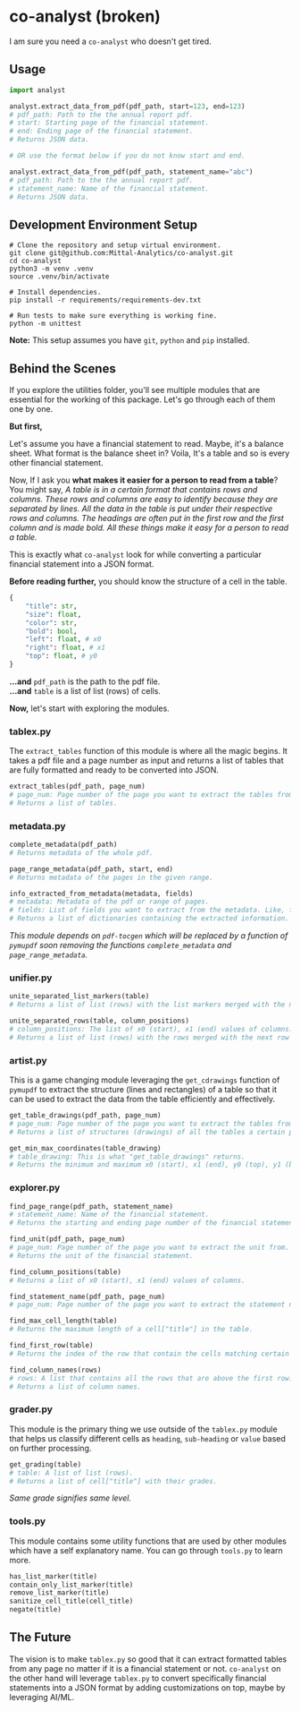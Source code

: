 # co-analyst (broken)

I am sure you need a `co-analyst` who doesn't get tired.

## Usage

```py
import analyst

analyst.extract_data_from_pdf(pdf_path, start=123, end=123)
# pdf_path: Path to the the annual report pdf.
# start: Starting page of the financial statement.
# end: Ending page of the financial statement.
# Returns JSON data.

# OR use the format below if you do not know start and end.

analyst.extract_data_from_pdf(pdf_path, statement_name="abc")
# pdf_path: Path to the the annual report pdf.
# statement_name: Name of the financial statement.
# Returns JSON data.
```

## Development Environment Setup

```shell
# Clone the repository and setup virtual environment.
git clone git@github.com:Mittal-Analytics/co-analyst.git
cd co-analyst
python3 -m venv .venv
source .venv/bin/activate

# Install dependencies.
pip install -r requirements/requirements-dev.txt

# Run tests to make sure everything is working fine.
python -m unittest
```

**Note:** This setup assumes you have `git`, `python` and `pip` installed.

## Behind the Scenes

If you explore the utilities folder, you'll see multiple modules that are essential
for the working of this package. Let's go through each of them one by one.

**But first,**

Let's assume you have a financial statement to read. Maybe, it's a balance sheet.
What format is the balance sheet in? Voila, It's a table and so is every other
financial statement.

Now, If I ask you **what makes it easier for a person to read from a table**? You might say, _A table is in a certain format that contains rows and columns. These rows and columns are easy to identify because they are separated by lines. All the data in the table is put under their respective rows and columns. The headings are often put in the first row and the first column and is made bold. All these things make it easy for a person to read a table._

This is exactly what `co-analyst` look for while converting a particular financial
statement into a JSON format.

**Before reading further,** you should know the structure of a cell in the table.

```py
{
    "title": str,
    "size": float,
    "color": str,
    "bold": bool,
    "left": float, # x0
    "right": float, # x1
    "top": float, # y0
}
```

**...and** `pdf_path` is the path to the pdf file.\
**...and** `table` is a list of list (rows) of cells.

**Now,** let's start with exploring the modules.

### tablex.py

The `extract_tables` function of this module is where all the magic begins. It takes a pdf file and a page number as input and returns a list of tables that are fully formatted and ready to be converted into JSON.

```py
extract_tables(pdf_path, page_num)
# page_num: Page number of the page you want to extract the tables from. If omitted, it will extract tables from the first page of the pdf, if any exists.
# Returns a list of tables.
```

### metadata.py

```py
complete_metadata(pdf_path)
# Returns metadata of the whole pdf.

page_range_metadata(pdf_path, start, end)
# Returns metadata of the pages in the given range.

info_extracted_from_metadata(metadata, fields)
# metadata: Metadata of the pdf or range of pages.
# fields: List of fields you want to extract from the metadata. Like, font.size, font.color, etc.
# Returns a list of dictionaries containing the extracted information.
```

_This module depends on `pdf-tocgen` which will be replaced by a function of `pymupdf` soon removing the functions `complete_metadata` and `page_range_metadata`._

### unifier.py

```py
unite_separated_list_markers(table)
# Returns a list of list (rows) with the list markers merged with the next cell int the row.

unite_separated_rows(table, column_positions)
# column_positions: The list of x0 (start), x1 (end) values of columns.
# Returns a list of list (rows) with the rows merged with the next row if they match certain criterion.
```

### artist.py

This is a game changing module leveraging the `get_cdrawings` function of `pymupdf` to extract the structure (lines and rectangles) of a table so that it can be used to extract the data from the table efficiently and effectively.

```py
get_table_drawings(pdf_path, page_num)
# page_num: Page number of the page you want to extract the tables from.
# Returns a list of structures (drawings) of all the tables a certain page contains.

get_min_max_coordinates(table_drawing)
# table_drawing: This is what "get_table_drawings" returns.
# Returns the minimum and maximum x0 (start), x1 (end), y0 (top), y1 (bottom) values of the table.
```

### explorer.py

```py
find_page_range(pdf_path, statement_name)
# statement_name: Name of the financial statement.
# Returns the starting and ending page number of the financial statement.

find_unit(pdf_path, page_num)
# page_num: Page number of the page you want to extract the unit from. Usually the first page of the financial statement.
# Returns the unit of the financial statement.

find_column_positions(table)
# Returns a list of x0 (start), x1 (end) values of columns.

find_statement_name(pdf_path, page_num)
# page_num: Page number of the page you want to extract the statement name from. Usually the first page of the financial statement.

find_max_cell_length(table)
# Returns the maximum length of a cell["title"] in the table.

find_first_row(table)
# Returns the index of the row that contain the cells matching certain keywords like "assets", "capital and liabilities", etc. to identify the row next to the header of the table since header splits into multiple rows in many cases.

find_column_names(rows)
# rows: A list that contains all the rows that are above the first row.
# Returns a list of column names.
```

### grader.py

This module is the primary thing we use outside of the `tablex.py` module that helps us classify different cells as `heading`, `sub-heading` or `value` based on further processing.

```py
get_grading(table)
# table: A list of list (rows).
# Returns a list of cell["title"] with their grades.
```

_Same grade signifies same level._

### tools.py

This module contains some utility functions that are used by other modules which have a self explanatory name. You can go through `tools.py` to learn more.

```py
has_list_marker(title)
contain_only_list_marker(title)
remove_list_marker(title)
sanitize_cell_title(cell_title)
negate(title)
```

## The Future

The vision is to make `tablex.py` so good that it can extract formatted tables from any page no matter if it is a financial statement or not. `co-analyst` on the other hand will leverage `tablex.py` to convert specifically financial statements into a JSON format by adding customizations on top, maybe by leveraging AI/ML.

